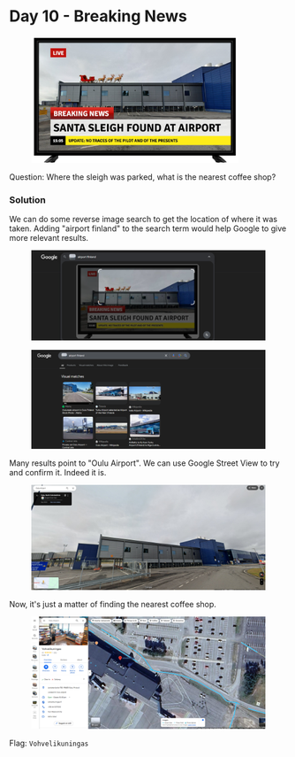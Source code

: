 # Day 10 - Breaking News

<figure><img src="../../../.gitbook/assets/Breaking_News_TV.png" alt="" width="375"><figcaption></figcaption></figure>

Question: Where the sleigh was parked, what is the nearest coffee shop?

### Solution

We can do some reverse image search to get the location of where it was taken. Adding "airport finland" to the search term would help Google to give more relevant results.

<figure><img src="../../../.gitbook/assets/image (2) (1).png" alt=""><figcaption></figcaption></figure>

<figure><img src="../../../.gitbook/assets/image (1) (1).png" alt=""><figcaption></figcaption></figure>

Many results point to "Oulu Airport". We can use Google Street View to try and confirm it. Indeed it is.

<figure><img src="../../../.gitbook/assets/image (3) (1).png" alt=""><figcaption></figcaption></figure>

Now, it's just a matter of finding the nearest coffee shop.

<figure><img src="../../../.gitbook/assets/image (4) (1).png" alt=""><figcaption></figcaption></figure>

Flag: `Vohvelikuningas`
